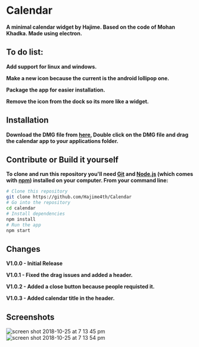 # Calendar

**A minimal calendar widget by Hajime. Based on the code of Mohan Khadka. Made using electron.**

## To do list: 
**Add support for linux and windows.**

**Make a new icon because the current is the android lollipop one.**

**Package the app for easier installation.**

**Remove the icon from the dock so its more like a widget.**

## Installation

**Download the DMG file from [here](https://github.com/Hajime4th/Calendar/releases), Double click on the DMG file and drag the calendar app to your applications folder.**

## Contribute or Build it yourself

**To clone and run this repository you'll need [Git](https://git-scm.com) and [Node.js](https://nodejs.org/en/download/) (which comes with [npm](http://npmjs.com)) installed on your computer. From your command line:**

```bash
# Clone this repository
git clone https://github.com/Hajime4th/Calendar
# Go into the repository
cd calendar
# Install dependencies
npm install
# Run the app
npm start
```
           
## Changes

**V1.0.0 - Initial Release**

**V1.0.1 - Fixed the drag issues and added a header.**

**V1.0.2 - Added a close button because people requisted it.**

**V1.0.3 - Added calendar title in the header.**
           
           

## Screenshots

![screen shot 2018-10-25 at 7 13 45 pm](https://user-images.githubusercontent.com/42915482/47514907-27d29a00-d88a-11e8-8fab-81a10616b45d.png)
![screen shot 2018-10-25 at 7 13 54 pm](https://user-images.githubusercontent.com/42915482/47514909-27d29a00-d88a-11e8-882d-132e9401714e.png)
